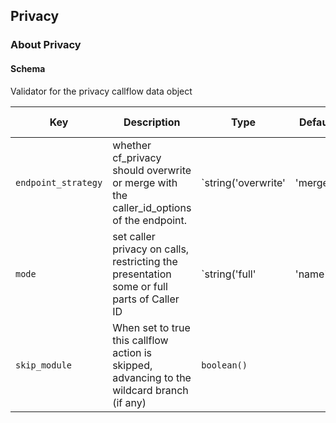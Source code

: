 ## Privacy

### About Privacy

#### Schema

Validator for the privacy callflow data object



Key | Description | Type | Default | Required | Support Level
--- | ----------- | ---- | ------- | -------- | -------------
`endpoint_strategy` | whether cf_privacy should overwrite or merge with the caller_id_options of the endpoint. | `string('overwrite' | 'merge')` | `overwrite` | `false` |  
`mode` | set caller privacy on calls, restricting the presentation some or full parts of Caller ID | `string('full' | 'name' | 'number' | 'yes')` | `full` | `false` |  
`skip_module` | When set to true this callflow action is skipped, advancing to the wildcard branch (if any) | `boolean()` |   | `false` |  



